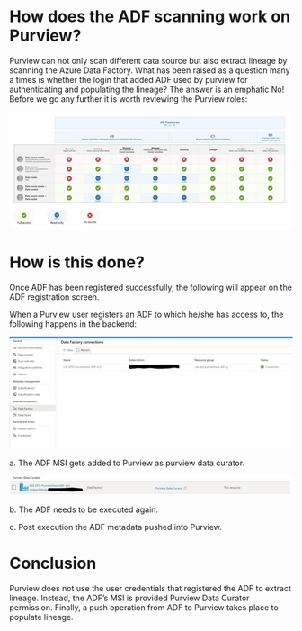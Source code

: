 # How does the ADF scanning work on Purview?

Purview can not only scan different data source but also extract lineage by scanning the Azure Data Factory. What has been raised as a question many a times is whether the login that added ADF used by purview for authenticating and populating the lineage? The answer is an emphatic No! Before we go any further it is worth reviewing the Purview roles:

 ![](https://github.com/bjspeaks/Purview/blob/master/Images/Permissions.jpg)
 
# How is this done?
Once ADF has been registered successfully, the following will appear on the ADF registration screen.
 

When a Purview user registers an ADF to which he/she has access to, the following happens in the backend:

![](https://github.com/bjspeaks/Purview/blob/master/Images/ADFRegistration.jpg)

a.	The ADF MSI gets added to Purview as purview data curator.

![](https://github.com/bjspeaks/Purview/blob/master/Images/MSI.jpg) 

b.	The ADF needs to be executed again.

c.	Post execution the ADF metadata pushed into Purview.

# Conclusion

Purview does not use the user credentials that registered the ADF to extract lineage. Instead, the ADF’s MSI is provided Purview Data Curator permission. Finally, a push operation from ADF to Purview takes place to populate lineage.
